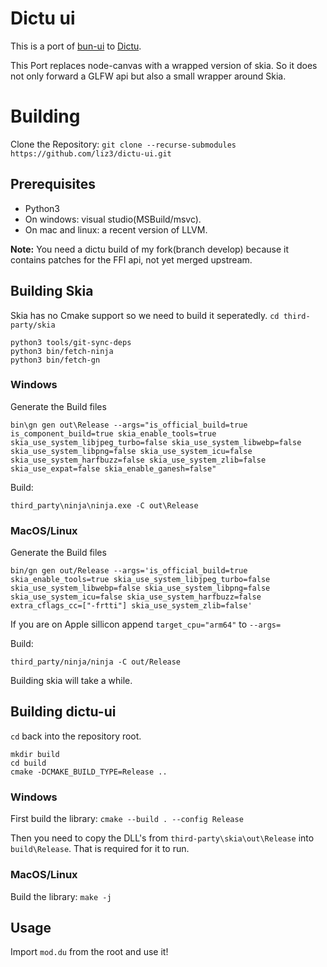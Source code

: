 # Dictu ui
This is a port of [bun-ui](https://github.com/liz3/bun-ui.git) to [Dictu](https://dictu-lang.com).

This Port replaces node-canvas with a wrapped version of skia.
So it does not only forward a GLFW api but also a small wrapper around Skia.

# Building
Clone the Repository: `git clone --recurse-submodules https://github.com/liz3/dictu-ui.git`
## Prerequisites
* Python3
* On windows: visual studio(MSBuild/msvc).
* On mac and linux: a recent version of LLVM.

**Note:** You need a dictu build of my fork(branch develop) because it contains patches for the FFI api, not yet merged upstream.
## Building Skia
Skia has no Cmake support so we need to build it seperatedly.
`cd third-party/skia`

```
python3 tools/git-sync-deps
python3 bin/fetch-ninja
python3 bin/fetch-gn
```
### Windows
Generate the Build files
```
bin\gn gen out\Release --args="is_official_build=true is_component_build=true skia_enable_tools=true skia_use_system_libjpeg_turbo=false skia_use_system_libwebp=false skia_use_system_libpng=false skia_use_system_icu=false skia_use_system_harfbuzz=false skia_use_system_zlib=false skia_use_expat=false skia_enable_ganesh=false"
```
Build:
```
third_party\ninja\ninja.exe -C out\Release
```
### MacOS/Linux
Generate the Build files
```
bin/gn gen out/Release --args='is_official_build=true skia_enable_tools=true skia_use_system_libjpeg_turbo=false skia_use_system_libwebp=false skia_use_system_libpng=false skia_use_system_icu=false skia_use_system_harfbuzz=false extra_cflags_cc=["-frtti"] skia_use_system_zlib=false'
```
If you are on Apple sillicon append `target_cpu="arm64"` to `--args=`

Build:
```
third_party/ninja/ninja -C out/Release
```

Building skia will take a while.
## Building dictu-ui
`cd` back into the repository root.

```
mkdir build
cd build
cmake -DCMAKE_BUILD_TYPE=Release ..
```
### Windows
First build the library:
`cmake --build . --config Release`

Then you need to copy the DLL's from `third-party\skia\out\Release` into `build\Release`. That is required for it to run.

### MacOS/Linux
Build the library: `make -j`

## Usage
Import `mod.du` from the root and use it!